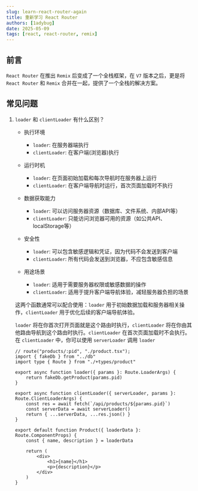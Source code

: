 ```yaml
---
slug: learn-react-router-again
title: 重新学习 React Router
authors: [1adybug]
date: 2025-05-09
tags: [react, react-router, remix]
---
```


## 前言

`React Router` 在推出 `Remix` 后变成了一个全栈框架，在 `V7` 版本之后，更是将 `React Router` 和 `Remix` 合并在一起，提供了一个全栈的解决方案。

## 常见问题

1. `loader` 和 `clientLoader` 有什么区别？

    - 执行环境

        - `loader`: 在服务器端执行
        - `clientLoader`: 在客户端(浏览器)执行

    - 运行时机

        - `loader`: 在页面初始加载和每次导航时在服务器上运行
        - `clientLoader`: 在客户端导航时运行，首次页面加载时不执行

    - 数据获取能力

        - `loader`: 可以访问服务器资源（数据库、文件系统、内部API等）
        - `clientLoader`: 只能访问浏览器可用的资源（如公共API、localStorage等）

    - 安全性

        - `loader`: 可以包含敏感逻辑和凭证，因为代码不会发送到客户端
        - `clientLoader`: 所有代码会发送到浏览器，不应包含敏感信息

    - 用途场景

        - `loader`: 适用于需要服务器权限或敏感数据的操作
        - `clientLoader`: 适用于提升客户端导航体验，减轻服务器负担的场景

    这两个函数通常可以配合使用：`loader` 用于初始数据加载和服务器相关操作，`clientLoader` 用于优化后续的客户端导航体验。

    `loader` 将在你首次打开页面就是这个路由时执行，`clientLoader` 将在你由其他路由导航到这个路由时执行。`clientLoader` 在首次页面加载时不会执行。在 `clientLoader` 中，你可以使用 `serverLoader` 调用 `loader`

    ```tsx
    // route("products/:pid", "./product.tsx");
    import { fakeDb } from "../db"
    import type { Route } from "./+types/product"

    export async function loader({ params }: Route.LoaderArgs) {
        return fakeDb.getProduct(params.pid)
    }

    export async function clientLoader({ serverLoader, params }: Route.ClientLoaderArgs) {
        const res = await fetch(`/api/products/${params.pid}`)
        const serverData = await serverLoader()
        return { ...serverData, ...res.json() }
    }

    export default function Product({ loaderData }: Route.ComponentProps) {
        const { name, description } = loaderData

        return (
            <div>
                <h1>{name}</h1>
                <p>{description}</p>
            </div>
        )
    }
    ```

